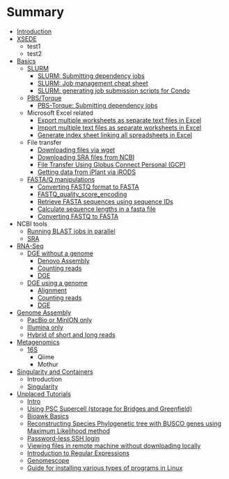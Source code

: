 # Summary

* [Introduction](README.md)
* [XSEDE](xsede.md)
  * test1
  * test2
* [Basics](Basics/basics.md)
  * [SLURM](Basics/slurm.md)
    * [SLURM: Submitting dependency jobs](submitting-dependency-jobs-using-slurm.md)
    * [SLURM: Job management cheat sheet](slurm-job-management-cheat-sheet.md)
    * [SLURM: generating job submission scripts for Condo](creating-slurm-job-submission-scripts-for-condo.md)
  * [PBS/Torque](Basics/pbstorque.md)
    * [PBS-Torque: Submitting dependency jobs](submitting-dependency-jobs-using-pbs-torque.md)
  * Microsoft Excel related
    * [Export multiple worksheets as separate text files in Excel](export-multiple-worksheets-as-separate-text-files-in-excel.md)
    * [Import multiple text files as separate worksheets in Excel](import-multiple-text-files-as-separate-worksheets-in-excel.md)
    * [Generate index sheet linking all spreadsheets in Excel](generate-index-sheet-linking-all-spreadsheets-in-excel.md)
  * File transfer
    * [Downloading files via wget](downloading-files-via-wget.md)
    * [Downloading SRA files from NCBI](downloading-sra-files-from-ncbi.md)
    * [File Transfer Using Globus Connect Personal \(GCP\)](file-transfer-using-globus-connect-personal-gcp.md)
    * [Getting data from iPlant via iRODS](getting-data-from-iplant-via-irods.md)
  * [FASTA/Q manipulations](fastaq-manipulations.md)
    * [Converting FASTQ format to FASTA](converting-fastq-format-to-fasta.md)
    * [FASTQ\_quality\_score\_encoding](fastqquality-score-encoding.md)
    * [Retrieve FASTA sequences using sequence IDs](retrieve-fasta-sequences-using-sequence-ids.md)
    * [Calculate sequence lengths in a fasta file](calculate-sequence-lengths-in-a-fasta-file.md)
    * [Converting FASTQ to FASTA](converting-fastq-to-fasta.md)
* NCBI tools
  * [Running BLAST jobs in parallel](running-blast-jobs-in-parallel.md)
  * [SRA](sra.md)
* [RNA-Seq](RNA-Seq/RNA-SeqIntro.md)
  * [DGE without a genome](RNA-Seq/RNA-SeqIntro/dge-without-a-genome.md)
    * [Denovo Assembly](RNA-Seq/RNA-SeqIntro/denovo-assembly.md)
    * [Counting reads](RNA-Seq/RNA-SeqIntro/counting-reads.md)
    * [DGE](RNA-Seq/RNA-SeqIntro/dge.md)
  * [DGE using a genome](RNA-Seq/RNA-SeqIntro/dge-using-a-genome.md)
    * [Alignment](RNA-Seq/RNA-SeqIntro/alignment.md)
    * [Counting reads](RNA-Seq/RNA-SeqIntro/counting-reads.md)
    * [DGE](RNA-Seq/RNA-SeqIntro/dge.md)
* [Genome Assembly](GenomeAssembly/GenomeAssemblyIntro.md)
  * [PacBio or MinION only](GenomeAssembly/GenomeAssemblyIntro/pacbio-or-minion-only.md)
  * [Illumina only](GenomeAssembly/GenomeAssemblyIntro/illumina-only.md)
  * [Hybrid of short and long reads](GenomeAssembly/GenomeAssemblyIntro/hybrid-of-short-and-long-reads.md)
* [Metagenomics](Metagenomics/MetaGenomicsIntro.md)
  * [16S](16SIntro.md)
    * Qiime
    * Mothur
* [Singularity and Containers](singularity-and-containers.md)
  * Introduction
  * [Singularity](singularity.md)
* [Unplaced Tutorials](unplaced-tutorials.md)
  * [Intro](intro.md)
  * [Using PSC Supercell \(storage for Bridges and Greenfield\)](using-psc-supercell-storage-for-bridges-and-greenfield.md)
  * [Bioawk Basics](bioawk-basics.md)
  * [Reconstructing Species Phylogenetic tree with BUSCO genes using Maximum Likelihood method](reconstructing-species-phylogenetic-tree-with-busco-genes-using-maximum-likelihood-method.md)
  * [Password-less SSH login](password-less-ssh-login.md)
  * [Viewing files in remote machine without downloading locally](viewing-files-in-remote-machine-without-downloading-locally.md)
  * [Introduction to Regular Expressions](introduction-to-regular-expressions.md)
  * [Genomescope](genomescope.md)
  * [Guide for installing various types of programs in Linux](guide-for-installing-various-types-of-programs-in-linux.md)

